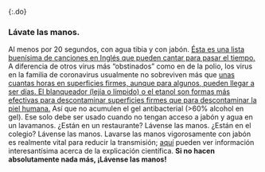 {:.do}
### Lávate las manos.

Al menos por 20 segundos, con agua tibia y con jabón. [Ésta es una lista buenísima de canciones en Inglés que pueden cantar para pasar el tiempo.](https://www.seattletimes.com/life/wellness/coronavirus-prevention-10-awesome-tunes-to-sing-while-you-wash-your-hands/?utm_medium=social&utm_campaign=owned_echobox_tw_m&utm_source=Twitter#Echobox=1583369786) A diferencia de otros virus más “obstinados” como en de la polio, los virus en la familia de coronavirus usualmente no sobreviven más que [unas cuantas horas en superficies firmes, aunque para algunos, pueden llegar a ser días. El blanqueador (lejía o límpido) o el etanol son formas más efectivas para descontaminar superficies firmes que para descontaminar la piel humana.](https://www.journalofhospitalinfection.com/article/S0195-6701(20)30046-3/fulltext) Así que no acumulen el gel antibacterial (>60% alcohol en gel). Ese solo debe ser usado cuando no tengan acceso a jabón y agua en un lavamanos. ¿Están en un restaurante? Lávense las manos. ¿Están en el colegio? Lávense las manos. Lavarse las manos vigorosamente con jabón es realmente vital para reducir la transmisión; [aquí](https://twitter.com/PalliThordarson/status/1236549305189597189) pueden ver información interesantísima acerca de la explicación científica. **Si no hacen absolutamente nada más, ¡Lávense las manos!**
